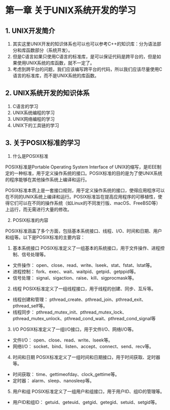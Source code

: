 ﻿# 第一章 关于UNIX系统开发的学习

## 1. UNIX开发简介

1. 其实这里UNIX开发的知识体系也可以也可以参考C++的知识库：分为语法部分和库函数部分（系统开发）。
2. 但是C语言如果只使用C语言的标准库，是可以保证代码是跨平台的，但是如果使用UNIX系统的库函数，就不一定了。
3. 考虑到跨平台的问题，我们应该编写跨平台的代码，所以我们应该尽量使用C语言的标准库，而不是UNIX系统的库函数。

## 2. UNIX系统开发的知识体系

1. C语言的学习
3. UNIX系统编程的学习
4. UNIX网络编程的学习
5. UNIX下的工具链的学习

## 3. 关于POSIX标准的学习

1. 什么是POSIX标准

POSIX标准是Portable Operating System Interface of UNIX的缩写，是IEEE制定的一种标准，用于定义操作系统的接口。POSIX标准的目的是为了使UNIX系统的程序能够在其他操作系统上编译和运行。

POSIX标准本质上是一套接口规则，用于定义操作系统的接口，使得应用程序可以在不同的UNIX系统上编译和运行。POSIX标准旨在提高应用程序的可移植性，使得它们可以在不同的操作系统（如Linux的不同发行版、macOS、FreeBSD等）上运行，而无需进行大量的修改。

2. POSIX标准的内容

POSIX标准涵盖了多个方面，包括基本系统接口、线程、I/O、时间和日期、用户和组等。以下是POSIX标准的主要内容：

1. 基本系统接口
POSIX标准定义了一组基本的系统接口，用于文件操作、进程控制、信号处理等。
+ 文件操作：
    open、close、read、write、lseek、stat、fstat、lstat等。
+ 进程控制：
    fork、exec、wait、waitpid、getpid、getppid等。
+ 信号处理：
    signal、sigaction、raise、kill、sigprocmask等。

2. 线程
POSIX标准定义了一组线程接口，用于线程的创建、同步、互斥等。
+ 线程创建和管理：
    pthread_create、pthread_join、pthread_exit、pthread_self等。
+ 线程同步：
    pthread_mutex_init、pthread_mutex_lock、pthread_mutex_unlock、pthread_cond_wait、pthread_cond_signal等

3. I/O
POSIX标准定义了一组I/O接口，用于文件I/O、网络I/O等。
+ 文件I/O：
    open、close、read、write、lseek等。
+ 网络I/O：
    socket、bind、listen、accept、connect、send、recv等。

4. 时间和日期
POSIX标准定义了一组时间和日期接口，用于时间获取、定时器等。
+ 时间获取：
    time、gettimeofday、clock_gettime等。
+ 定时器：
    alarm、sleep、nanosleep等。

5. 用户和组
POSIX标准定义了一组用户和组接口，用于用户ID、组ID的管理等。
+ 用户ID和组ID：
    getuid、geteuid、getgid、getegid、setuid、setgid等。